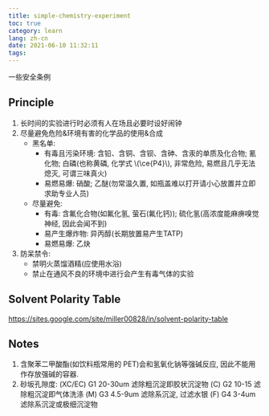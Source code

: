 ```yaml
---
title: simple-chemistry-experiment
toc: true
category: learn
lang: zh-cn
date: 2021-06-10 11:32:11
tags:
---
```


一些安全条例

<!-- more -->

## Principle

1. 长时间的实验进行时必须有人在场且必要时设好闹钟
2. 尽量避免危险&环境有害的化学品的使用&合成
   * 黑名单:
     * 有毒且污染环境: 含铅、含铜、含钡、含砷、含汞的单质及化合物; 氰化物; 白磷(也称黄磷, 化学式 \\(\ce{P4}\\), 非常危险, 易燃且几乎无法熄灭, 可谓三味真火)
     * 易燃易爆: 硝酸; 乙醚(勿常温久置, 如瓶盖难以打开请小心放置并立即求助专业人员)
   * 尽量避免:
     * 有毒:
       含氟化合物(如氟化氢, 萤石(氟化钙));
       硫化氢(高浓度能麻痹嗅觉神经, 因此会闻不到)
     * 易产生爆炸物: 异丙醇(长期放置易产生TATP)
     * 易燃易爆: 乙炔
3. 防呆禁令:
   * 禁明火蒸馏酒精(应使用水浴)
   * 禁止在通风不良的环境中进行会产生有毒气体的实验

## Solvent Polarity Table

https://sites.google.com/site/miller00828/in/solvent-polarity-table

## Notes

1. 含聚苯二甲酸酯(如饮料瓶常用的 PET)会和氢氧化钠等强碱反应, 因此不能用作存放强碱的容器. 
2. 砂坂孔隙度:
   (XC/EC) G1 20-30um 滤除粗沉淀即胶状沉淀物
   (C) G2 10-15 滤除粗沉淀即气体洗涤
   (M) G3 4.5-9um 滤除系沉淀, 过滤水银
   (F) G4 3-4um 滤除系沉淀或极细沉淀物